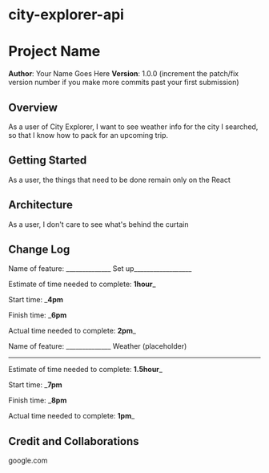 # city-explorer-api


# Project Name

**Author**: Your Name Goes Here
**Version**: 1.0.0 (increment the patch/fix version number if you make more commits past your first submission)

## Overview
As a user of City Explorer, I want to see weather info for the city I searched, so that I know how to pack for an upcoming trip.
## Getting Started
As a user, the things that need to be done remain only on the React
## Architecture

As a user, I don't care to see what's behind the curtain
## Change Log

Name of feature: ______________ Set up__________________

Estimate of time needed to complete: __1hour___

Start time: ___4pm__

Finish time: ___6pm__

Actual time needed to complete: __2pm___

Name of feature: ______________ Weather (placeholder)
__________________

Estimate of time needed to complete: __1.5hour___

Start time: ___7pm__

Finish time: ___8pm__

Actual time needed to complete: __1pm___
## Credit and Collaborations

google.com